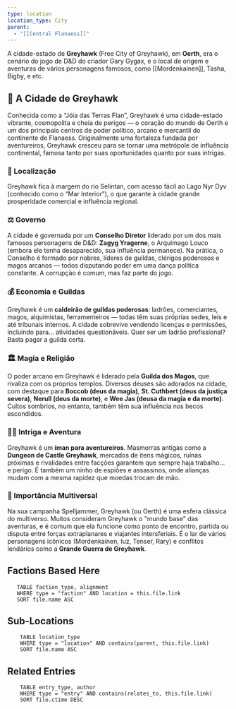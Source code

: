 ```yaml
---
type: location
location_type: City
parent:
  - "[[Central Flanaess]]"
---
```

A cidade-estado de **Greyhawk** (Free City of Greyhawk), em **Oerth**, era o cenário do jogo de D&D do criador Gary Gygax, e o local de origem e aventuras de vários personagens famosos, como [[Mordenkainen]], Tasha, Bigby, e etc. 

## 🌆 A Cidade de Greyhawk

Conhecida como a “Jóia das Terras Flan”, Greyhawk é uma cidade-estado vibrante, cosmopolita e cheia de perigos — o coração do mundo de Oerth e um dos principais centros de poder político, arcano e mercantil do continente de Flanaess. Originalmente uma fortaleza fundada por aventureiros, Greyhawk cresceu para se tornar uma metrópole de influência continental, famosa tanto por suas oportunidades quanto por suas intrigas.

### 🧭 Localização

Greyhawk fica à margem do rio Selintan, com acesso fácil ao Lago Nyr Dyv (conhecido como o “Mar Interior”), o que garante à cidade grande prosperidade comercial e influência regional.

### ⚖️ Governo

A cidade é governada por um **Conselho Diretor** liderado por um dos mais famosos personagens de D&D: **Zagyg Yragerne**, o Arquimago Louco (embora ele tenha desaparecido, sua influência permanece). Na prática, o Conselho é formado por nobres, líderes de guildas, clérigos poderosos e magos arcanos — todos disputando poder em uma dança política constante. A corrupção é comum, mas faz parte do jogo.

### 💰 Economia e Guildas

Greyhawk é um **caldeirão de guildas poderosas**: ladrões, comerciantes, magos, alquimistas, ferramenteiros — todas têm suas próprias sedes, leis e até tribunais internos. A cidade sobrevive vendendo licenças e permissões, incluindo para... atividades questionáveis. Quer ser um ladrão profissional? Basta pagar a guilda certa.

### 🏛️ Magia e Religião

O poder arcano em Greyhawk é liderado pela **Guilda dos Magos**, que rivaliza com os próprios templos. Diversos deuses são adorados na cidade, com destaque para **Boccob (deus da magia)**, **St. Cuthbert (deus da justiça severa)**, **Nerull (deus da morte)**, e **Wee Jas (deusa da magia e da morte)**. Cultos sombrios, no entanto, também têm sua influência nos becos escondidos.

### 🏴‍☠️ Intriga e Aventura

Greyhawk é um **íman para aventureiros**. Masmorras antigas como a **Dungeon de Castle Greyhawk**, mercados de itens mágicos, ruínas próximas e rivalidades entre facções garantem que sempre haja trabalho... e perigo. É também um ninho de espiões e assassinos, onde alianças mudam com a mesma rapidez que moedas trocam de mão.

### 🧭 Importância Multiversal

Na sua campanha Spelljammer, Greyhawk (ou Oerth) é uma esfera clássica do multiverso. Muitos consideram Greyhawk o "mundo base" das aventuras, e é comum que ela funcione como ponto de encontro, partida ou disputa entre forças extraplanares e viajantes intersferiais. É o lar de vários personagens icônicos (Mordenkainen, Iuz, Tenser, Rary) e conflitos lendários como a **Grande Guerra de Greyhawk**.

<!-- DYNAMIC:related-entries -->

## Factions Based Here

 ```dataview
    TABLE faction_type, alignment
    WHERE type = "faction" AND location = this.file.link
    SORT file.name ASC
 ```

## Sub-Locations

```dataview
    TABLE location_type
    WHERE type = "location" AND contains(parent, this.file.link)
    SORT file.name ASC
```

## Related Entries

```dataview
    TABLE entry_type, author
    WHERE type = "entry" AND contains(relates_to, this.file.link)
    SORT file.ctime DESC
```

<!-- /DYNAMIC -->